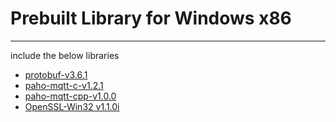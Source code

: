 # Prebuilt Library for Windows x86

***
include the below libraries 
* [protobuf-v3.6.1](https://github.com/protocolbuffers/protobuf/releases/download/v3.6.1/protobuf-cpp-3.6.1.zip)
* [paho-mqtt-c-v1.2.1](https://github.com/eclipse/paho.mqtt.c/archive/v1.2.1.zip)
* [paho-mqtt-cpp-v1.0.0](https://github.com/eclipse/paho.mqtt.cpp/archive/v1.0.0.zip)
* [OpenSSL-Win32 v1.1.0i](https://slproweb.com/download/Win32OpenSSL-1_1_0i.exe)
